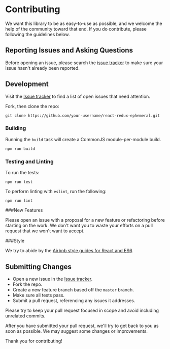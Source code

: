 # Contributing
We want this library to be as easy-to-use as possible, and we welcome the help of the community toward that end. If you do contribute, please following the guidelines below.

## Reporting Issues and Asking Questions
Before opening an issue, please search the [issue tracker](https://github.com/baronswindle/react-redux-ephemeral/issues) to make sure your issue hasn't already been reported.

## Development

Visit the [Issue tracker](https://github.com/reactjs/react-redux/issues) to find a list of open issues that need attention.

Fork, then clone the repo:
```
git clone https://github.com/your-username/react-redux-ephemeral.git
```

### Building

Running the `build` task will create a CommonJS module-per-module build.
```
npm run build
```

### Testing and Linting

To run the tests:
```
npm run test
```

To perform linting with `eslint`, run the following:
```
npm run lint
```

###New Features

Please open an issue with a proposal for a new feature or refactoring before starting on the work. We don't want you to waste your efforts on a pull request that we won't want to accept.

###Style

We try to abide by the [Airbnb style guides for React and ES6](https://github.com/airbnb/javascript).

## Submitting Changes

* Open a new issue in the [Issue tracker](https://github.com/baronswindle/react-redux-ephemeral/issues).
* Fork the repo.
* Create a new feature branch based off the `master` branch.
* Make sure all tests pass.
* Submit a pull request, referencing any issues it addresses.

Please try to keep your pull request focused in scope and avoid including unrelated commits.

After you have submitted your pull request, we'll try to get back to you as soon as possible. We may suggest some changes or improvements.

Thank you for contributing!
